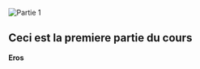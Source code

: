 ![Partie 1](https://encrypted-tbn0.gstatic.com/images?q=tbn:ANd9GcTSjxkf0cqWbxFyJauz9YShkyIqIlkUosnVY2tuo8rmoCw8LXh8)

## **Ceci est la premiere partie du cours**

 **Eros**